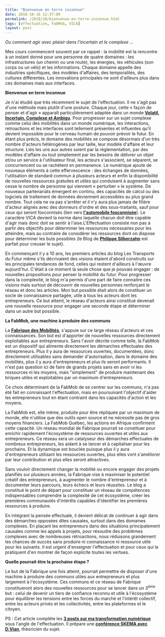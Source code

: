 ```yaml
---
title: "Bienvenue en terre inconnue"
date: 2018-10-16 12:37:09
permalink: /2018/10/bienvenue-en-terre-inconnue.html
tags: [effectuation, FabMob, VICA]
layout: post
---
```


<em>Ou comment agir avec plaisir dans l'incertain et le complexe ...</em>



Mes cours commencent souvent par ce rappel : la mobilité est la rencontre à un instant donné pour une personne de quatre domaines : les infrastructures (un chemin ou une route), les énergies, les véhicules (son corps ou un vélo) et les informations. Chaque domaine appelle des industries spécifiques, des modèles d'affaires, des temporalités, des cultures différentes. Les innovations principales ne sont d'ailleurs plus dans ces domaines mais aux interfaces.



<strong>Bienvenue en terre inconnue</strong>



Je n'ai étudié que très récemment le sujet de l'effectuation. Il ne s'agit pas d'une méthode mais plutôt d'une posture. Chaque jour, cette « façon de penser et d'agir » apparaît particulièrement adaptée dans un monde <a href="https://gabrielplassat.github.io/transportsdufutur/2013/07/light-foot-print-strategy.html" target="_blank" rel="noopener"><strong>Volatil, Incertain, Complexe et Ambigu</strong></a>. Pour progresser sur un sujet complexe comme celui des mobilités dans un monde numérique, les interactions, retroactions et les interfaces sont tellement présentes et influentes qu'il devient impossible pour le cerveau humain de pouvoir prévoir le futur. En étant plus précis, le domaine des mobilités se compose désormais d'un très nombre d'acteurs hétérogènes par leur taille, leur modèle d'affaire et leur structure. Liés les uns aux autres soient par la réglementation, par des modèles d'affaire ou tout simplement par les besoins de délivrer un objet et/ou un service à l'utilisateur final, les acteurs s'associent, se séparent, se concurrencent ou se rachètent en permanence. Le numérique ajoute de nouveaux éléments à cette effervescence : des échanges de données, l'utilisation de standard commun à plusieurs acteurs et enfin la disponibilité de nouvelles ressources gratuites et utiles qui conduisent à augmenter sans cesse le nombre de personne qui viennent « perturber » le système. De nouveaux partenariats émergent en continu, des capacités de calcul ou des logiciels de traitement de données deviennent accessibles au plus grand nombre. Tout cela ne va pas s'arrêter et il n'y aura plus jamais de filière d'acteur alignés avec des donneurs d'ordre et des sous-traitants, sauf pour ceux qui seront foxconnisés (lien vers <a href="https://gabrielplassat.github.io/transportsdufutur/2018/08/lautomobile-foxconnisee.html" target="_blank" rel="noopener"><strong>l'automobile foxconnisée</strong></a>). Le caractère VICA devient la norme dans laquelle chacun doit être capable d'agir mais donc doit se sentir à l'aise.<!--more-->L'Effectuation consiste non pas à partir des objectifs pour déterminer les ressources nécessaires pour les atteindre, mais au contraire de considérer les ressources dont on dispose pour déterminer les buts possibles (le Blog de <a href="https://philippesilberzahn.com/" target="_blank" rel="noopener"><strong>Philippe Silberzahn</strong></a> est parfait pour creuser le sujet).



En commençant il y a 10 ans, les premiers articles du blog Les Transports du Futur même s'ils décrivaient des visions étaient d'abord construits sur les principales tendances de fond, celles qui restent d'ailleurs à l'œuvre aujourd'hui. C'était à ce moment la seule chose que je pouvais engager : de nouvelles propositions pour penser la mobilité du futur. Pour progresser dans la complexité, le blog m'a permis d'une part de faire connaitre ces visions mais surtout de découvrir de nouvelles personnes renforçant le réseau et donc les articles. Mon but possible était alors de constituer un socle de connaissance partagée, utile à tous les acteurs dont les entrepreneurs. Ce but atteint, le réseau d'acteurs ainsi constitué devenait une nouvelle ressource pour engager une seconde étape et déterminer dans un autre but possible.



<strong>La FabMob, une machine à produire des communs</strong>



La <a href="http://lafabriquedesmobilites.fr" target="_blank" rel="noopener"><strong>Fabrique des Mobilités</strong></a>, s'appuie sur ce large réseau d'acteurs et ces connaissances. Son but est d'apporter de nouvelles ressources directement exploitables aux entrepreneurs. Sans l'avoir décrite comme telle, la FabMob est un dispositif qui alimente directement les démarches effectuales des entrepreneurs. Plus il y aura de ressources ouvertes, documentées, donc directement utilisables sans demander d'autorisation, dans le domaine des mobilités, plus il y aura d'entrepreneurs et plus ils seront performants. Il n'est pas question ici de faire de grands projets sans en avoir ni les ressources ni les moyens, mais "simplement" de produire maintenant des briques utiles et exploitables par un maximum d'entrepreneurs.



Ce choix déterminant de la FabMob de se centrer sur les communs, n'a pas été fait en connaissant l'effectuation, mais en poursuivant l'objectif d'aider les entrepreneurs tout en étant contraint dans les capacités d'action et les moyens.



La FabMob est, elle même, produite pour être répliquée par un maximum de monde, elle n'utilise que des outils open source et ne nécessite pas de gros moyens financiers. La FabMob Québec, les actions en Afrique confirment cette capacité. Un réseau mondial de Fabrique pourrait se constituer pour enrichir rapidement l'écosystème de ressources ouvertes et utiles aux entrepreneurs. Ce réseau sera un catalyseur des démarches effectuales de nombreux entrepreneurs, les aidant à se lancer et à capitaliser pour les prochains. Et la dynamique est bouclée puisque plus il y aura d'entrepreneurs utilisant les ressources ouvertes, plus elles vont s'améliorer par leur contribution et plus elles seront attractives.



Sans vouloir directement changer la mobilité ou encore engager des projets planifiés sur plusieurs années, la Fabrique vise à maximiser le potentiel créatif des entrepreneurs, à augmenter le nombre d'entrepreneur et à documenter leurs parcours, leurs échecs et leurs réussites. Le blog a constitué le point de départ pour constituer un réseau de compétences indispensables comprendre la complexité de cet écosystème, créer les premières communautés d'intérêts capables d'identifier les premières ressources à produire.



En intégrant la pensée effectuale, il devient délicat de continuer à agir dans des démarches opposées dites causales, surtout dans des domaines complexes. En plaçant les entrepreneurs dans des situations principalement causales comme les appels à projets, pour résoudre des problèmes complexes avec de nombreuses rétroactions, nous réduisons grandement les chances de succès sans produire ni connaissance ni ressource utile pour les suivants. Il est urgent d'enseigner l'effectuation et pour ceux qui la pratiquent d'en montrer de façon explicite toutes les vertues.



<strong>Quelle pourrait être la prochaine étape ?</strong>



Le but de la Fabrique une fois atteint, pourrait permettre de disposer d'une machine à produire des communs utiles aux entrepreneurs et plus largement à l'écosystème. Ces communs et ce réseau de Fabrique constitueront alors des nouvelles ressources pour se lancer dans un 3<sup>ème</sup> but : celui de devenir un tiers de confiance reconnu et utile à l'écosystème pour équilibrer les tensions entre les forces du marché et l'intérêt collectif, entre les acteurs privés et les collectivités, entre les plateformes et le citoyen.



PS : Cet article complète les <a href="https://gabrielplassat.github.io/transportsdufutur/2018/07/lhistoire-de-ma-transformation-numerique-1-3.html" target="_blank" rel="noopener"><strong>3 posts sur ma transformation numérique</strong> </a>sous l'angle de l'effectuation. Il prépare une <a href="https://www.eventbrite.fr/e/billets-penser-et-agir-dans-lincertitude-cycle-innovation-connaissance-skema-161118-8h-10h-la-defense-51132723352?ref=ebtnebregn" target="_blank" rel="noopener"><strong>conférence SKEMA avec D.Vian</strong></a>, théoricien du sujet.
